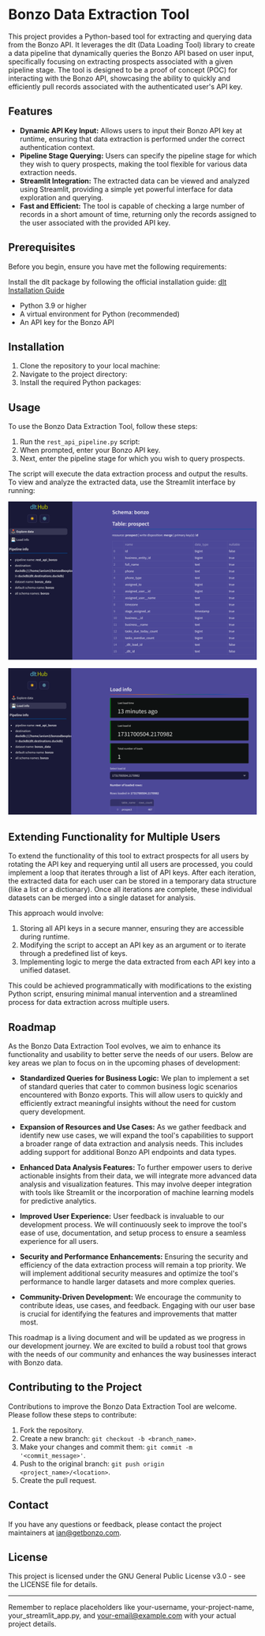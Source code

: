 # Bonzo Data Extraction Tool

This project provides a Python-based tool for extracting and querying data from the Bonzo API. It leverages the dlt (Data Loading Tool) library to create a data pipeline that dynamically queries the Bonzo API based on user input, specifically focusing on extracting prospects associated with a given pipeline stage. The tool is designed to be a proof of concept (POC) for interacting with the Bonzo API, showcasing the ability to quickly and efficiently pull records associated with the authenticated user's API key.

## Features

- **Dynamic API Key Input:** Allows users to input their Bonzo API key at runtime, ensuring that data extraction is performed under the correct authentication context.
- **Pipeline Stage Querying:** Users can specify the pipeline stage for which they wish to query prospects, making the tool flexible for various data extraction needs.
- **Streamlit Integration:** The extracted data can be viewed and analyzed using Streamlit, providing a simple yet powerful interface for data exploration and querying.
- **Fast and Efficient:** The tool is capable of checking a large number of records in a short amount of time, returning only the records assigned to the user associated with the provided API key.

## Prerequisites

Before you begin, ensure you have met the following requirements:

Install the dlt package by following the official installation guide: [dlt Installation Guide](https://dlthub.com/docs/reference/installation)


- Python 3.9 or higher
- A virtual environment for Python (recommended)
- An API key for the Bonzo API

## Installation

1. Clone the repository to your local machine:
2. Navigate to the project directory:
3. Install the required Python packages:

## Usage

To use the Bonzo Data Extraction Tool, follow these steps:

1. Run the `rest_api_pipeline.py` script:
2. When prompted, enter your Bonzo API key.
3. Next, enter the pipeline stage for which you wish to query prospects.

The script will execute the data extraction process and output the results. To view and analyze the extracted data, use the Streamlit interface by running:

![Main DLT Hub](assets/maindlthub.png)

![Load Info](assets/loadinfo.png)

## Extending Functionality for Multiple Users

To extend the functionality of this tool to extract prospects for all users by rotating the API key and requerying until all users are processed, you could implement a loop that iterates through a list of API keys. After each iteration, the extracted data for each user can be stored in a temporary data structure (like a list or a dictionary). Once all iterations are complete, these individual datasets can be merged into a single dataset for analysis.

This approach would involve:

1. Storing all API keys in a secure manner, ensuring they are accessible during runtime.
2. Modifying the script to accept an API key as an argument or to iterate through a predefined list of keys.
3. Implementing logic to merge the data extracted from each API key into a unified dataset.

This could be achieved programmatically with modifications to the existing Python script, ensuring minimal manual intervention and a streamlined process for data extraction across multiple users.

## Roadmap

As the Bonzo Data Extraction Tool evolves, we aim to enhance its functionality and usability to better serve the needs of our users. Below are key areas we plan to focus on in the upcoming phases of development:

- **Standardized Queries for Business Logic:** We plan to implement a set of standard queries that cater to common business logic scenarios encountered with Bonzo exports. This will allow users to quickly and efficiently extract meaningful insights without the need for custom query development.

- **Expansion of Resources and Use Cases:** As we gather feedback and identify new use cases, we will expand the tool's capabilities to support a broader range of data extraction and analysis needs. This includes adding support for additional Bonzo API endpoints and data types.

- **Enhanced Data Analysis Features:** To further empower users to derive actionable insights from their data, we will integrate more advanced data analysis and visualization features. This may involve deeper integration with tools like Streamlit or the incorporation of machine learning models for predictive analytics.

- **Improved User Experience:** User feedback is invaluable to our development process. We will continuously seek to improve the tool's ease of use, documentation, and setup process to ensure a seamless experience for all users.

- **Security and Performance Enhancements:** Ensuring the security and efficiency of the data extraction process will remain a top priority. We will implement additional security measures and optimize the tool's performance to handle larger datasets and more complex queries.

- **Community-Driven Development:** We encourage the community to contribute ideas, use cases, and feedback. Engaging with our user base is crucial for identifying the features and improvements that matter most.

This roadmap is a living document and will be updated as we progress in our development journey. We are excited to build a robust tool that grows with the needs of our community and enhances the way businesses interact with Bonzo data.


## Contributing to the Project

Contributions to improve the Bonzo Data Extraction Tool are welcome. Please follow these steps to contribute:

1. Fork the repository.
2. Create a new branch: `git checkout -b <branch_name>`.
3. Make your changes and commit them: `git commit -m '<commit_message>'`.
4. Push to the original branch: `git push origin <project_name>/<location>`.
5. Create the pull request.


## Contact

If you have any questions or feedback, please contact the project maintainers at ian@getbonzo.com.

## License

This project is licensed under the GNU General Public License v3.0 - see the LICENSE file for details.

---

Remember to replace placeholders like your-username, your-project-name, your_streamlit_app.py, and your-email@example.com with your actual project details.